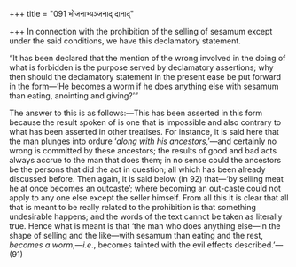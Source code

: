 +++
title = "091 भोजनाभ्यञ्जनाद् दानाद्"

+++
In connection with the prohibition of the selling of sesamum except
under the said conditions, we have this declamatory statement.

“It has been declared that the mention of the wrong involved in the
doing of what is forbidden is the purpose served by declamatory
assertions; why then should the declamatory statement in the present
ease be put forward in the form—‘He becomes a worm if he does anything
else with sesamum than eating, anointing and giving?’”

The answer to this is as follows:—This has been asserted in this form
because the result spoken of is one that is impossible and also contrary
to what has been asserted in other treatises. For instance, it is said
here that the man plunges into ordure ‘*along with his ancestors*,’—and
certainly no wrong is committed by these ancestors; the results of good
and bad acts always accrue to the man that does them; in no sense could
the ancestors be the persons that did the act in question; all which has
been already discussed before. Then again, it is said below (in 92)
that—‘by selling meat he at once becomes an outcaste’; where becoming an
out-caste could not apply to any one else except the seller himself.
From all this it is clear that all that is meant to be really related to
the prohibition is that something undesirable happens; and the words of
the text cannot be taken as literally true. Hence what is meant is that
‘the man who does anything else—in the shape of selling and the
like—with sesamum than eating and the rest, *becomes a worm*,—*i.e*.,
becomes tainted with the evil effects described.’—(91)


